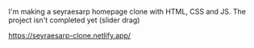 I'm making a seyraesarp homepage clone with HTML, CSS and JS. The project isn't completed yet (slider drag)

https://seyraesarp-clone.netlify.app/
